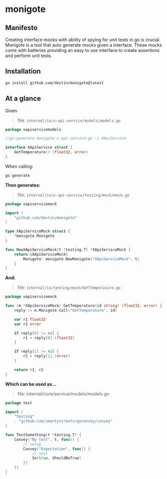 # monigote

## Manifesto

Creating interface mocks with ability of spying for unit tests in go is crucial. Monigote is a tool that auto generate mocks given a interface. These mocks come with batteries providing an easy to use interface to create assertions and perform unit tests.

## Installation

```sh
go install github.com/devtin/monigote@latest
```

## At a glance

Given 

> file: `internal/io/x-api-service/models/models.go`

```go
package xapiservicemodels

//go:generate monigote x-api-service.go -i XApiService

interface XApiService struct {
    GetTemperature() (float32, error)
}
```

When calling:

```sh
go generate
```

**Then generates:**

> file: `internal/io/x-api-service/testing/mock/mock.go`

```go
package xapiservicemock

import (
    "github.com/devtin/monigote"
)

type XApiServiceMock struct {
    *monigote.Monigote
}

func NewXApiServiceMock(t *testing.T) *XApiServiceMock {
    return &XApiServiceMock{
        Monigote: monigote.NewMonigote("XApiServiceMock", t)
    }
}
```

**And:**

> file: `internal/io/testing/mock/GetTemperature.go`

```go
package xapiservicemock

func (m *XApiServiceMock) GetTemperature(id string) (float32, error) {
    reply := m.Monigote.Call("GetTemperature", id)

    var r1 float32
    var r2 error

    if reply[0] != nil {
        r1 = reply[0].(float32)
    }

    if reply[1] != nil {
        r2 = reply[1].(error)
    }

    return r1, r2
}
```

**Which can be used as...**

> file: internal/core/service/models/models.go

```go
package test

import (
	"testing"
	. "github.com/smartystreets/goconvey/convey"
)

func TestSomething(t *testing.T) {
	Convey("My test", t, func() {
		// setup
		Convey("Expectation", func() {
			// test
			So(true, ShouldBeTrue)
		})
	})
}

```
